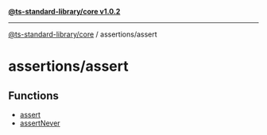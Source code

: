 [**@ts-standard-library/core v1.0.2**](../../README.md)

***

[@ts-standard-library/core](../../modules.md) / assertions/assert

# assertions/assert

## Functions

- [assert](functions/assert.md)
- [assertNever](functions/assertNever.md)
